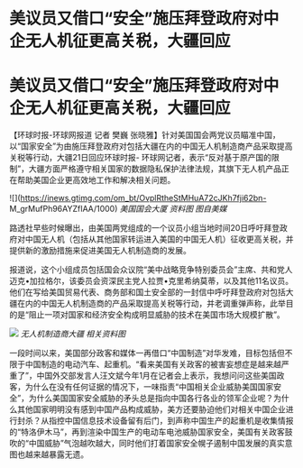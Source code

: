 # 美议员又借口“安全”施压拜登政府对中企无人机征更高关税，大疆回应

# 美议员又借口“安全”施压拜登政府对中企无人机征更高关税，大疆回应

【环球时报-环球网报道 记者 樊巍
张晓雅】针对美国国会两党议员瞄准中国，以“国家安全”为由施压拜登政府对包括大疆在内的中国无人机制造商产品采取提高关税等行动，大疆21日回应环球时报-
环球网记者，表示“反对基于原产国的限制”，大疆方面严格遵守相关国家的数据隐私保护法律法规，其旗下无人机产品正在帮助美国企业更高效地工作和解决相关问题。

![](https://inews.gtimg.com/om_bt/OvplRtheStMHuA72cJKh7fji62bn-
M_grMufPh96AYZfIAA/1000) _美国国会大厦 资料图 图自美媒_

路透社早些时候曝出，由美国两党组成的一个议员小组当地时间20日呼吁拜登政府对中国无人机（包括从其他国家转运进入美国的中国无人机）征收更高关税，并提供新的激励措施来促进美国无人机制造商的发展。

报道说，这个小组成员包括国会众议院“美中战略竞争特别委员会”主席、共和党人迈克•加拉格尔，该委员会资深民主党人拉贾•克里希纳莫蒂，以及其他11名议员。他们在写给美国贸易代表、商务部和国土安全部的一封信中呼吁拜登政府对包括大疆在内的中国无人机制造商的产品采取提高关税等行动，并老调重弹声称，此举目的是“阻止一项对国家和经济安全构成明显威胁的技术在美国市场大规模扩散”。

![](https://inews.gtimg.com/om_bt/OWzqIVgWC2l50HjXBYA8f8t2AYM4kuQ9huIGlBVXJM9fIAA/1000)
_无人机制造商大疆 相关资料图_

一段时间以来，美国部分政客和媒体一再借口“中国制造”对华发难，目标包括但不限于中国制造的电动汽车、起重机。“看来美国有关政客的被害妄想症是越来越严重了”，中国外交部发言人汪文斌今年1月在记者会上表示，我想问问这些美国政客，为什么在没有任何证据的情况下，一味指责“中国相关企业威胁美国国家安全”，为什么美国国家安全威胁的矛头总是指向中国各行各业的领军企业呢？为什么其他国家明明没有感到中国产品构成威胁，美方还要胁迫他们对相关中国企业进行封杀？从指控中国信息技术设备留有后门，到声称中国生产的起重机是收集情报的“特洛伊木马”，再到渲染中国生产的电动车电池威胁国家安全，美国有关政客鼓吹的“中国威胁”气泡越吹越大，同时他们打着国家安全幌子遏制中国发展的真实意图也越来越暴露无遗。

